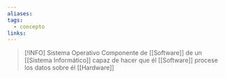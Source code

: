 ```yaml
---
aliases: 
tags:
  - concepto
links:
---
```

>[!INFO] Sistema Operativo
>Componente de [[Software]] de un [[Sistema Informático]] capaz de hacer que él [[Software]] procese los datos sobre él [[Hardware]]

